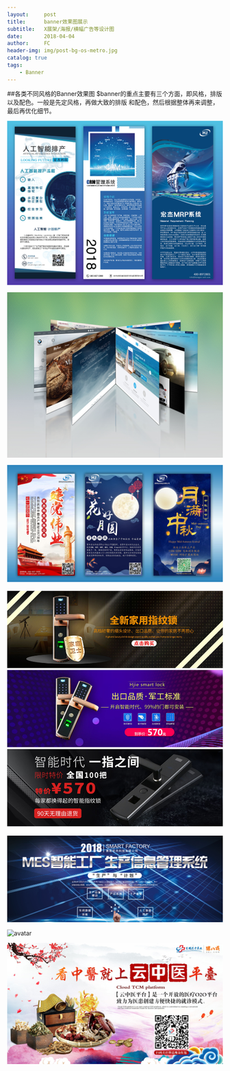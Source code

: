 ```yaml
---
layout:     post
title:      banner效果图展示
subtitle:   X展架/海报/横幅广告等设计图
date:       2018-04-04
author:     FC
header-img: img/post-bg-os-metro.jpg
catalog: true
tags:
    - Banner
---
```


##各类不同风格的Banner效果图
$banner的重点主要有三个方面，即风格，排版以及配色。一般是先定风格，再做大致的排版 和配色，然后根据整体再来调整，最后再优化细节。
    
![avatar](/img/Roll-up-Banner.jpg)

![avatar](/img/wed-prototype.jpg)

![avatar](/img/holiday-banner.jpg)

![avatar](/img/lock-banner.png)

![avatar](/img/MES-banner.jpg)

![avatar](/img/zeye1.jpg)

![avatar](/img/yunzhongyi.jpg)
